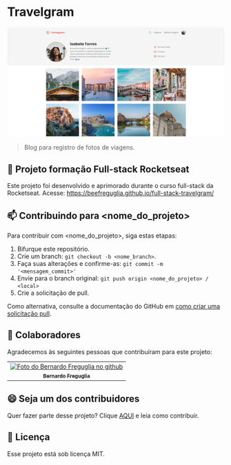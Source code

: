 # Travelgram

<img src="./assets/desktop.png" alt="desktop">

> Blog para registro de fotos de viagens.


## 🚀 Projeto formação Full-stack Rocketseat

Este projeto foi desenvolvido e aprimorado durante o curso full-stack da Rocketseat. Acesse:
https://beefreguglia.github.io/full-stack-travelgram/

## 📫 Contribuindo para <nome_do_projeto>

Para contribuir com <nome_do_projeto>, siga estas etapas:

1. Bifurque este repositório.
2. Crie um branch: `git checkout -b <nome_branch>`.
3. Faça suas alterações e confirme-as: `git commit -m '<mensagem_commit>'`
4. Envie para o branch original: `git push origin <nome_do_projeto> / <local>`
5. Crie a solicitação de pull.

Como alternativa, consulte a documentação do GitHub em [como criar uma solicitação pull](https://help.github.com/en/github/collaborating-with-issues-and-pull-requests/creating-a-pull-request).

## 🤝 Colaboradores

Agradecemos às seguintes pessoas que contribuíram para este projeto:

<table>
  <tr>
    <td align="center">
      <a href="#" title="defina o titulo do link">
        <img src="https://github.com/beefreguglia.png" width="100px;" alt="Foto do Bernardo Freguglia no github"/><br>
        <sub>
          <b>Bernardo Freguglia</b>
        </sub>
      </a>
    </td>
  </tr>
</table>

## 😄 Seja um dos contribuidores

Quer fazer parte desse projeto? Clique [AQUI](CONTRIBUTING.md) e leia como contribuir.

## 📝 Licença

Esse projeto está sob licença MIT.
